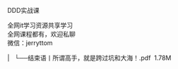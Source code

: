 DDD实战课  

全网it学习资源共享学习<br>全网课程都有，欢迎私聊<br>微信：jerryttom<br>

| &nbsp;&nbsp;└──结束语丨所谓高手，就是跨过坑和大海！.pdf &nbsp;1.78M